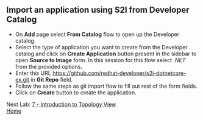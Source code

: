## Import an application using S2I from Developer Catalog

- On **Add** page select **From Catalog** flow to open up the Developer catalog.
- Select the type of application you want to create from the Developer catalog and click on **Create Application** button present in the sidebar to open **Source to Image** form. In this session for this flow select *.NET* from the provided options.
- Enter this URL https://github.com/redhat-developer/s2i-dotnetcore-ex.git in **Git Repo** field.
- Follow the same steps as git import flow to fill out rest of the form fields.
- Click on **Create** button to create the application.   


Next Lab: [7 - Introduction to Topology View](./topology.md)<br>
[Home](./README.md)
